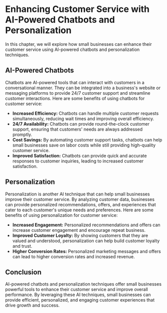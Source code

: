 Enhancing Customer Service with AI-Powered Chatbots and Personalization
================================================================================================================================

In this chapter, we will explore how small businesses can enhance their customer service using AI-powered chatbots and personalization techniques.

AI-Powered Chatbots
-------------------

Chatbots are AI-powered tools that can interact with customers in a conversational manner. They can be integrated into a business's website or messaging platforms to provide 24/7 customer support and streamline customer interactions. Here are some benefits of using chatbots for customer service:

* **Increased Efficiency:** Chatbots can handle multiple customer requests simultaneously, reducing wait times and improving overall efficiency.
* **24/7 Availability:** Chatbots can provide round-the-clock customer support, ensuring that customers' needs are always addressed promptly.
* **Cost Savings:** By automating customer support tasks, chatbots can help small businesses save on labor costs while still providing high-quality customer service.
* **Improved Satisfaction:** Chatbots can provide quick and accurate responses to customer inquiries, leading to increased customer satisfaction.

Personalization
---------------

Personalization is another AI technique that can help small businesses improve their customer service. By analyzing customer data, businesses can provide personalized recommendations, offers, and experiences that cater to each customer's unique needs and preferences. Here are some benefits of using personalization for customer service:

* **Increased Engagement:** Personalized recommendations and offers can increase customer engagement and encourage repeat business.
* **Improved Customer Loyalty:** By showing customers that they are valued and understood, personalization can help build customer loyalty and trust.
* **Higher Conversion Rates:** Personalized marketing messages and offers can lead to higher conversion rates and increased revenue.

Conclusion
----------

AI-powered chatbots and personalization techniques offer small businesses powerful tools to enhance their customer service and improve overall performance. By leveraging these AI techniques, small businesses can provide efficient, personalized, and engaging customer experiences that drive growth and success.
